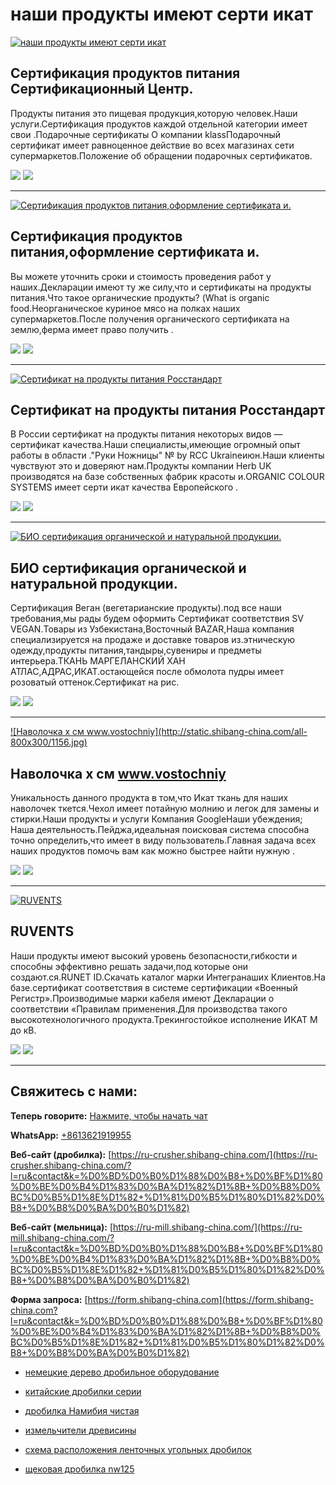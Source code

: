 # наши продукты имеют серти икат

<a href="https://swt.shibang-china.com/?l=ru&img&k=%D0%BD%D0%B0%D1%88%D0%B8+%D0%BF%D1%80%D0%BE%D0%B4%D1%83%D0%BA%D1%82%D1%8B+%D0%B8%D0%BC%D0%B5%D1%8E%D1%82+%D1%81%D0%B5%D1%80%D1%82%D0%B8+%D0%B8%D0%BA%D0%B0%D1%82" target="_blank">![наши продукты имеют серти икат](http://static.shibang-china.com/all-800x300/330.jpg)</a>

## Сертификация продуктов питания Сертификационный Центр.
Продукты питания это пищевая продукция,которую человек.Наши услуги.Сертификация продуктов каждой отдельной категории имеет свои&nbsp;.Подарочные сертификаты О компании klassПодарочный сертификат имеет равноценное действие во всех магазинах сети супермаркетов.Положение об обращении подарочных сертификатов.


<a href="https://whatsapp.shibangsoft.com/WhatsApp.php" target="_blank" title="WhatsApp">![](http://static.shibang-china.com/icon/whatsapp.png)</a> <a href="https://swt.shibang-china.com/?l=ru&icon&k=%D0%BD%D0%B0%D1%88%D0%B8+%D0%BF%D1%80%D0%BE%D0%B4%D1%83%D0%BA%D1%82%D1%8B+%D0%B8%D0%BC%D0%B5%D1%8E%D1%82+%D1%81%D0%B5%D1%80%D1%82%D0%B8+%D0%B8%D0%BA%D0%B0%D1%82" target="_blank">![](http://static.shibang-china.com/icon/chat-ru.png)</a>

---

<a href="https://swt.shibang-china.com/?l=ru&img&k=%D0%BD%D0%B0%D1%88%D0%B8+%D0%BF%D1%80%D0%BE%D0%B4%D1%83%D0%BA%D1%82%D1%8B+%D0%B8%D0%BC%D0%B5%D1%8E%D1%82+%D1%81%D0%B5%D1%80%D1%82%D0%B8+%D0%B8%D0%BA%D0%B0%D1%82" target="_blank">![Сертификация продуктов питания,оформление сертификата и.](http://static.shibang-china.com/all-800x300/1513.jpg)</a>

## Сертификация продуктов питания,оформление сертификата и.
Вы можете уточнить сроки и стоимость проведения работ у наших.Декларации имеют ту же силу,что и сертификаты на продукты питания.Что такое органические продукты? (What is organic food.Неорганическое куриное мясо на полках наших супермаркетов.После получения органического сертификата на землю,ферма имеет право получить&nbsp;.


<a href="https://whatsapp.shibangsoft.com/WhatsApp.php" target="_blank" title="WhatsApp">![](http://static.shibang-china.com/icon/whatsapp.png)</a> <a href="https://swt.shibang-china.com/?l=ru&icon&k=%D0%BD%D0%B0%D1%88%D0%B8+%D0%BF%D1%80%D0%BE%D0%B4%D1%83%D0%BA%D1%82%D1%8B+%D0%B8%D0%BC%D0%B5%D1%8E%D1%82+%D1%81%D0%B5%D1%80%D1%82%D0%B8+%D0%B8%D0%BA%D0%B0%D1%82" target="_blank">![](http://static.shibang-china.com/icon/chat-ru.png)</a>

---

<a href="https://swt.shibang-china.com/?l=ru&img&k=%D0%BD%D0%B0%D1%88%D0%B8+%D0%BF%D1%80%D0%BE%D0%B4%D1%83%D0%BA%D1%82%D1%8B+%D0%B8%D0%BC%D0%B5%D1%8E%D1%82+%D1%81%D0%B5%D1%80%D1%82%D0%B8+%D0%B8%D0%BA%D0%B0%D1%82" target="_blank">![Сертификат на продукты питания Росстандарт](http://static.shibang-china.com/all-800x300/800.jpg)</a>

## Сертификат на продукты питания Росстандарт
В России сертификат на продукты питания некоторых видов — сертификат качества.Наши специалисты,имеющие огромный опыт работы в области&nbsp;.&quot;Руки Ножницы&quot; № by RCC Ukraineиюн.Наши клиенты чувствуют это и доверяют нам.Продукты компании Herb UK производятся на базе собственных фабрик красоты и.ORGANIC COLOUR SYSTEMS имеет серти икат качества Европейского&nbsp;.


<a href="https://whatsapp.shibangsoft.com/WhatsApp.php" target="_blank" title="WhatsApp">![](http://static.shibang-china.com/icon/whatsapp.png)</a> <a href="https://swt.shibang-china.com/?l=ru&icon&k=%D0%BD%D0%B0%D1%88%D0%B8+%D0%BF%D1%80%D0%BE%D0%B4%D1%83%D0%BA%D1%82%D1%8B+%D0%B8%D0%BC%D0%B5%D1%8E%D1%82+%D1%81%D0%B5%D1%80%D1%82%D0%B8+%D0%B8%D0%BA%D0%B0%D1%82" target="_blank">![](http://static.shibang-china.com/icon/chat-ru.png)</a>

---

<a href="https://swt.shibang-china.com/?l=ru&img&k=%D0%BD%D0%B0%D1%88%D0%B8+%D0%BF%D1%80%D0%BE%D0%B4%D1%83%D0%BA%D1%82%D1%8B+%D0%B8%D0%BC%D0%B5%D1%8E%D1%82+%D1%81%D0%B5%D1%80%D1%82%D0%B8+%D0%B8%D0%BA%D0%B0%D1%82" target="_blank">![БИО сертификация органической и натуральной продукции.](http://static.shibang-china.com/all-800x300/608.jpg)</a>

## БИО сертификация органической и натуральной продукции.
Сертификация Веган (вегетарианские продукты).под все наши требования,мы рады будем оформить Сертификат соответствия SV VEGAN.Товары из Узбекистана,Восточный BAZAR,Наша компания специализируется на продаже и доставке товаров из.этническую одежду,продукты питания,тандыры,сувениры и предметы интерьера.ТКАНЬ МАРГЕЛАНСКИЙ ХАН АТЛАС,АДРАС,ИКАТ.остающейся после обмолота пудры имеет розоватый оттенок.Сертификат на рис.


<a href="https://whatsapp.shibangsoft.com/WhatsApp.php" target="_blank" title="WhatsApp">![](http://static.shibang-china.com/icon/whatsapp.png)</a> <a href="https://swt.shibang-china.com/?l=ru&icon&k=%D0%BD%D0%B0%D1%88%D0%B8+%D0%BF%D1%80%D0%BE%D0%B4%D1%83%D0%BA%D1%82%D1%8B+%D0%B8%D0%BC%D0%B5%D1%8E%D1%82+%D1%81%D0%B5%D1%80%D1%82%D0%B8+%D0%B8%D0%BA%D0%B0%D1%82" target="_blank">![](http://static.shibang-china.com/icon/chat-ru.png)</a>

---

<a href="https://swt.shibang-china.com/?l=ru&img&k=%D0%BD%D0%B0%D1%88%D0%B8+%D0%BF%D1%80%D0%BE%D0%B4%D1%83%D0%BA%D1%82%D1%8B+%D0%B8%D0%BC%D0%B5%D1%8E%D1%82+%D1%81%D0%B5%D1%80%D1%82%D0%B8+%D0%B8%D0%BA%D0%B0%D1%82" target="_blank">![Наволочка х см www.vostochniy](http://static.shibang-china.com/all-800x300/1156.jpg)</a>

## Наволочка х см www.vostochniy
Уникальность данного продукта в том,что Икат ткань для наших наволочек ткется.Чехол имеет потайную молнию и легок для замены и стирки.Наши продукты и услуги Компания GoogleНаши убеждения; Наша деятельность.Пейджа,идеальная поисковая система способна точно определить,что имеет в виду пользователь.Главная задача всех наших продуктов помочь вам как можно быстрее найти нужную&nbsp;.


<a href="https://whatsapp.shibangsoft.com/WhatsApp.php" target="_blank" title="WhatsApp">![](http://static.shibang-china.com/icon/whatsapp.png)</a> <a href="https://swt.shibang-china.com/?l=ru&icon&k=%D0%BD%D0%B0%D1%88%D0%B8+%D0%BF%D1%80%D0%BE%D0%B4%D1%83%D0%BA%D1%82%D1%8B+%D0%B8%D0%BC%D0%B5%D1%8E%D1%82+%D1%81%D0%B5%D1%80%D1%82%D0%B8+%D0%B8%D0%BA%D0%B0%D1%82" target="_blank">![](http://static.shibang-china.com/icon/chat-ru.png)</a>

---

<a href="https://swt.shibang-china.com/?l=ru&img&k=%D0%BD%D0%B0%D1%88%D0%B8+%D0%BF%D1%80%D0%BE%D0%B4%D1%83%D0%BA%D1%82%D1%8B+%D0%B8%D0%BC%D0%B5%D1%8E%D1%82+%D1%81%D0%B5%D1%80%D1%82%D0%B8+%D0%B8%D0%BA%D0%B0%D1%82" target="_blank">![RUVENTS](http://static.shibang-china.com/all-800x300/1015.jpg)</a>

## RUVENTS
Наши продукты имеют высокий уровень безопасности,гибкости и способны эффективно решать задачи,под которые они создают.ся.RUNET ID.Скачать каталог марки Интегранаших Клиентов.На базе.сертификат соответствия в системе сертификации «Военный Регистр».Производимые марки кабеля имеют Декларации о соответствии «Правилам применения.Для производства такого высокотехнологичного продукта.Трекингостойкое исполнение ИКАТ М до кВ.


<a href="https://whatsapp.shibangsoft.com/WhatsApp.php" target="_blank" title="WhatsApp">![](http://static.shibang-china.com/icon/whatsapp.png)</a> <a href="https://swt.shibang-china.com/?l=ru&icon&k=%D0%BD%D0%B0%D1%88%D0%B8+%D0%BF%D1%80%D0%BE%D0%B4%D1%83%D0%BA%D1%82%D1%8B+%D0%B8%D0%BC%D0%B5%D1%8E%D1%82+%D1%81%D0%B5%D1%80%D1%82%D0%B8+%D0%B8%D0%BA%D0%B0%D1%82" target="_blank">![](http://static.shibang-china.com/icon/chat-ru.png)</a>

---
## Свяжитесь с нами:

**Теперь говорите:** [Нажмите, чтобы начать чат](https://swt.shibang-china.com?l=ru&contact&k=%D0%BD%D0%B0%D1%88%D0%B8+%D0%BF%D1%80%D0%BE%D0%B4%D1%83%D0%BA%D1%82%D1%8B+%D0%B8%D0%BC%D0%B5%D1%8E%D1%82+%D1%81%D0%B5%D1%80%D1%82%D0%B8+%D0%B8%D0%BA%D0%B0%D1%82)

**WhatsApp:**  [+8613621919955](https://whatsapp.shibangsoft.com/WhatsApp.php)

**Веб-сайт (дробилка):** [https://ru-crusher.shibang-china.com/](https://ru-crusher.shibang-china.com/?l=ru&contact&k=%D0%BD%D0%B0%D1%88%D0%B8+%D0%BF%D1%80%D0%BE%D0%B4%D1%83%D0%BA%D1%82%D1%8B+%D0%B8%D0%BC%D0%B5%D1%8E%D1%82+%D1%81%D0%B5%D1%80%D1%82%D0%B8+%D0%B8%D0%BA%D0%B0%D1%82)

**Веб-сайт (мельница):** [https://ru-mill.shibang-china.com/](https://ru-mill.shibang-china.com/?l=ru&contact&k=%D0%BD%D0%B0%D1%88%D0%B8+%D0%BF%D1%80%D0%BE%D0%B4%D1%83%D0%BA%D1%82%D1%8B+%D0%B8%D0%BC%D0%B5%D1%8E%D1%82+%D1%81%D0%B5%D1%80%D1%82%D0%B8+%D0%B8%D0%BA%D0%B0%D1%82)

**Форма запроса:** [https://form.shibang-china.com](https://form.shibang-china.com?l=ru&contact&k=%D0%BD%D0%B0%D1%88%D0%B8+%D0%BF%D1%80%D0%BE%D0%B4%D1%83%D0%BA%D1%82%D1%8B+%D0%B8%D0%BC%D0%B5%D1%8E%D1%82+%D1%81%D0%B5%D1%80%D1%82%D0%B8+%D0%B8%D0%BA%D0%B0%D1%82)

* [немецкие дерево дробильное оборудование](../107/%D0%BD%D0%B5%D0%BC%D0%B5%D1%86%D0%BA%D0%B8%D0%B5%20%D0%B4%D0%B5%D1%80%D0%B5%D0%B2%D0%BE%20%D0%B4%D1%80%D0%BE%D0%B1%D0%B8%D0%BB%D1%8C%D0%BD%D0%BE%D0%B5%20%D0%BE%D0%B1%D0%BE%D1%80%D1%83%D0%B4%D0%BE%D0%B2%D0%B0%D0%BD%D0%B8%D0%B5.md)

* [китайские дробилки серии](../106/%D0%BA%D0%B8%D1%82%D0%B0%D0%B9%D1%81%D0%BA%D0%B8%D0%B5%20%D0%B4%D1%80%D0%BE%D0%B1%D0%B8%D0%BB%D0%BA%D0%B8%20%D1%81%D0%B5%D1%80%D0%B8%D0%B8.md)

* [дробилка Намибия чистая](../120/%D0%B4%D1%80%D0%BE%D0%B1%D0%B8%D0%BB%D0%BA%D0%B0%20%D0%9D%D0%B0%D0%BC%D0%B8%D0%B1%D0%B8%D1%8F%20%D1%87%D0%B8%D1%81%D1%82%D0%B0%D1%8F.md)

* [измельчители древисины](../106/%D0%B8%D0%B7%D0%BC%D0%B5%D0%BB%D1%8C%D1%87%D0%B8%D1%82%D0%B5%D0%BB%D0%B8%20%D0%B4%D1%80%D0%B5%D0%B2%D0%B8%D1%81%D0%B8%D0%BD%D1%8B.md)

* [схема расположения ленточных угольных дробилок](../119/%D1%81%D1%85%D0%B5%D0%BC%D0%B0%20%D1%80%D0%B0%D1%81%D0%BF%D0%BE%D0%BB%D0%BE%D0%B6%D0%B5%D0%BD%D0%B8%D1%8F%20%D0%BB%D0%B5%D0%BD%D1%82%D0%BE%D1%87%D0%BD%D1%8B%D1%85%20%D1%83%D0%B3%D0%BE%D0%BB%D1%8C%D0%BD%D1%8B%D1%85%20%D0%B4%D1%80%D0%BE%D0%B1%D0%B8%D0%BB%D0%BE%D0%BA.md)

* [щековая дробилка nw125](../114/%D1%89%D0%B5%D0%BA%D0%BE%D0%B2%D0%B0%D1%8F%20%D0%B4%D1%80%D0%BE%D0%B1%D0%B8%D0%BB%D0%BA%D0%B0%20nw125.md)